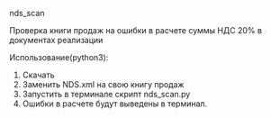 nds_scan 

Проверка книги продаж на ошибки в расчете суммы НДС 20% в документах реализации

Использование(python3):
1. Скачать 
2. Заменить NDS.xml на свою книгу продаж
3. Запустить в терминале скрипт nds_scan.py
4. Ошибки в расчете будут выведены в терминал.
